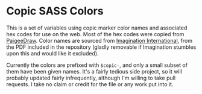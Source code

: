 # Copic SASS Colors
This is a set of variables using copic marker color names and associated hex codes for use on the web. Most of the hex codes were copied from [PaigeeDraw](http://blog.paigeedraw.com/2012/07/copic-marker-color-rgb-hex-conversion.html). Color names are sourced from [Imagination International](https://imaginationinternationalinc.com/copic/101/downloadable-resources/), from the PDF included in the repository (gladly removable if Imagination stumbles upon this and would like it excluded). 

Currently the colors are prefixed with ```$copic-```, and only a small subset of them have been given names. It's a fairly tedious side project, so it will probably updated fairly infrequently, although I'm willing to take pull requests. I take no claim or credit for the file or any work put into it.
